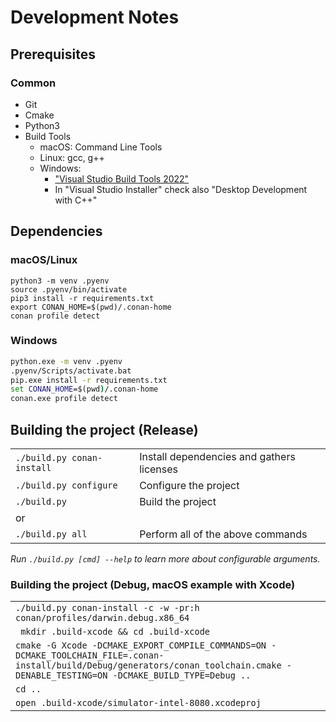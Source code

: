 # Development Notes

## Prerequisites

### Common

* Git
* Cmake
* Python3
* Build Tools
  * macOS: Command Line Tools
  * Linux: gcc, g++  
  * Windows: 
    * ["Visual Studio Build Tools 2022"](https://visualstudio.microsoft.com/downloads/)
    * In "Visual Studio Installer" check also "Desktop Development with C++"

## Dependencies

### macOS/Linux

```shell
python3 -m venv .pyenv
source .pyenv/bin/activate
pip3 install -r requirements.txt
export CONAN_HOME=$(pwd)/.conan-home
conan profile detect
```

### Windows

```bat
python.exe -m venv .pyenv
.pyenv/Scripts/activate.bat
pip.exe install -r requirements.txt
set CONAN_HOME=$(pwd)/.conan-home
conan.exe profile detect
```

## Building the project (Release)

| | |
|---|---|
| `./build.py conan-install` | Install dependencies and gathers licenses|
| `./build.py configure` | Configure the project |
| `./build.py` | Build the project |
| or | |
| `./build.py all` | Perform all of the above commands |

*Run `./build.py [cmd] --help` to learn more about configurable arguments.*

### Building the project (Debug, macOS example with Xcode)

| | |
|---|---|
| `./build.py conan-install -c -w -pr:h conan/profiles/darwin.debug.x86_64` | |
| ` mkdir .build-xcode && cd .build-xcode` | |
| `cmake -G Xcode -DCMAKE_EXPORT_COMPILE_COMMANDS=ON -DCMAKE_TOOLCHAIN_FILE=.conan-install/build/Debug/generators/conan_toolchain.cmake -DENABLE_TESTING=ON -DCMAKE_BUILD_TYPE=Debug ..` | |
| `cd ..` | |
| `open .build-xcode/simulator-intel-8080.xcodeproj` | |

